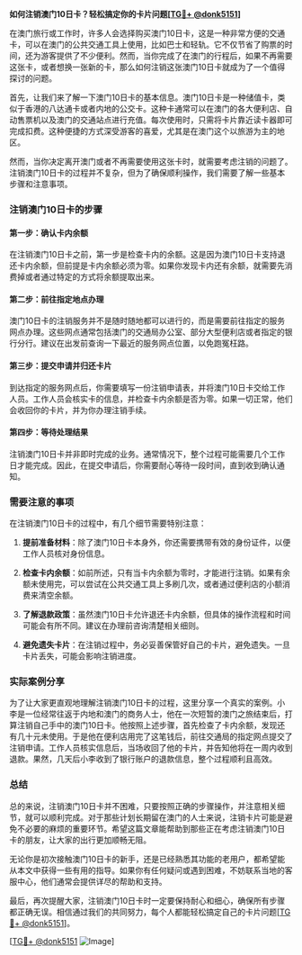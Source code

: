 **如何注销澳门10日卡？轻松搞定你的卡片问题[[TG💪+ @donk5151](https://t.me/s/donk5151)]**

在澳门旅行或工作时，许多人会选择购买澳门10日卡，这是一种非常方便的交通卡，可以在澳门的公共交通工具上使用，比如巴士和轻轨。它不仅节省了购票的时间，还为游客提供了不少便利。然而，当你完成了在澳门的行程后，如果不再需要这张卡，或者想换一张新的卡，那么如何注销这张澳门10日卡就成为了一个值得探讨的问题。

首先，让我们来了解一下澳门10日卡的基本信息。澳门10日卡是一种储值卡，类似于香港的八达通卡或者内地的公交卡。这种卡通常可以在澳门的各大便利店、自动售票机以及澳门的交通站点进行充值。每次使用时，只需将卡片靠近读卡器即可完成扣费。这种便捷的方式深受游客的喜爱，尤其是在澳门这个以旅游为主的地区。

然而，当你决定离开澳门或者不再需要使用这张卡时，就需要考虑注销的问题了。注销澳门10日卡的过程并不复杂，但为了确保顺利操作，我们需要了解一些基本步骤和注意事项。

### 注销澳门10日卡的步骤

#### 第一步：确认卡内余额
在注销澳门10日卡之前，第一步是检查卡内的余额。这是因为澳门10日卡支持退还卡内余额，但前提是卡内余额必须为零。如果你发现卡内还有余额，就需要先消费掉或者通过特定的方式将余额提取出来。

#### 第二步：前往指定地点办理
澳门10日卡的注销服务并不是随时随地都可以进行的，而是需要前往指定的服务网点办理。这些网点通常包括澳门的交通局办公室、部分大型便利店或者指定的银行分行。建议在出发前查询一下最近的服务网点位置，以免跑冤枉路。

#### 第三步：提交申请并归还卡片
到达指定的服务网点后，你需要填写一份注销申请表，并将澳门10日卡交给工作人员。工作人员会核实卡的信息，并检查卡内余额是否为零。如果一切正常，他们会收回你的卡片，并为你办理注销手续。

#### 第四步：等待处理结果
注销澳门10日卡并非即时完成的业务。通常情况下，整个过程可能需要几个工作日才能完成。因此，在提交申请后，你需要耐心等待一段时间，直到收到确认通知。

### 需要注意的事项

在注销澳门10日卡的过程中，有几个细节需要特别注意：

1. **提前准备材料**：除了澳门10日卡本身外，你还需要携带有效的身份证件，以便工作人员核对身份信息。
   
2. **检查卡内余额**：如前所述，只有当卡内余额为零时，才能进行注销。如果有余额未使用完，可以尝试在公共交通工具上多刷几次，或者通过便利店的小额消费来清空余额。

3. **了解退款政策**：虽然澳门10日卡允许退还卡内余额，但具体的操作流程和时间可能会有所不同。建议在办理前咨询清楚相关细则。

4. **避免遗失卡片**：在注销过程中，务必妥善保管好自己的卡片，避免遗失。一旦卡片丢失，可能会影响注销进度。

### 实际案例分享

为了让大家更直观地理解注销澳门10日卡的过程，这里分享一个真实的案例。小李是一位经常往返于内地和澳门的商务人士，他在一次短暂的澳门之旅结束后，打算注销自己手中的澳门10日卡。他按照上述步骤，首先检查了卡内余额，发现还有几十元未使用。于是他在便利店用完了这笔钱后，前往交通局的指定网点提交了注销申请。工作人员核实信息后，当场收回了他的卡片，并告知他将在一周内收到退款。果然，几天后小李收到了银行账户的退款信息，整个过程顺利且高效。

### 总结

总的来说，注销澳门10日卡并不困难，只要按照正确的步骤操作，并注意相关细节，就可以顺利完成。对于那些计划长期留在澳门的人士来说，注销卡片可能是避免不必要的麻烦的重要环节。希望这篇文章能帮助到那些正在考虑注销澳门10日卡的朋友，让大家的出行更加顺畅无阻。

无论你是初次接触澳门10日卡的新手，还是已经熟悉其功能的老用户，都希望能从本文中获得一些有用的指导。如果你有任何疑问或遇到困难，不妨联系当地的客服中心，他们通常会提供详尽的帮助和支持。

最后，再次提醒大家，注销澳门10日卡时一定要保持耐心和细心，确保所有步骤都正确无误。相信通过我们的共同努力，每个人都能轻松搞定自己的卡片问题[[TG💪+ @donk5151](https://t.me/s/donk5151)]。

[[TG💪+ @donk5151](https://t.me/s/donk5151) ![Image](https://i.postimg.cc/rwNCRYN7/Snipaste-2025-04-30-17-27-05.png)]